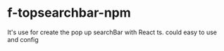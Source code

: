 # f-topsearchbar-npm
It's use for create the pop up searchBar with React ts. could easy to use and config
